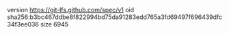 version https://git-lfs.github.com/spec/v1
oid sha256:b3bc467ddbe8f822994bd75da91283edd765a3fd69497f696439dfc34f3ee036
size 6945
